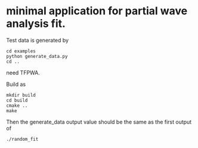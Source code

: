 # minimal application for partial wave analysis fit.

Test data is generated by

```
cd examples
python generate_data.py
cd ..
```
need TFPWA.


Build as

```
mkdir build
cd build
cmake ..
make
```

Then the generate_data output value should be the same as the first output of
```
./random_fit
```
